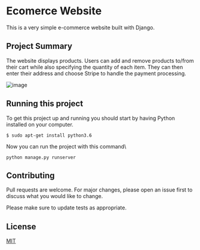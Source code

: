 # Ecomerce Website

This is a very simple e-commerce website built with Django.

## Project Summary

The website displays products. Users can add and remove products to/from their cart while also specifying the quantity of each item. They can then enter their address and choose Stripe to handle the payment processing.

![image](https://user-images.githubusercontent.com/52960249/90010386-f5499980-dcc9-11ea-948c-0a09301f6b35.png)


## Running this project

To get this project up and running you should start by having Python installed on your computer. 

```
$ sudo apt-get install python3.6
```
Now you can run the project with this command\

```
python manage.py runserver
```

## Contributing
Pull requests are welcome. For major changes, please open an issue first to discuss what you would like to change.

Please make sure to update tests as appropriate.

## License
[MIT](https://choosealicense.com/licenses/mit/)
